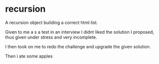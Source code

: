 recursion
=========

A recursion object building a correct html list. 

Given to me a s a test in an interview I didnt liked the solution I proposed, thus given under stress and very incomplete. 

I then took on me to redo the challenge and upgrade the given solution. 

Then i ate some apples
